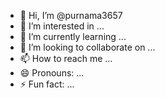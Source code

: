 - 👋 Hi, I’m @purnama3657
- 👀 I’m interested in ...
- 🌱 I’m currently learning ...
- 💞️ I’m looking to collaborate on ...
- 📫 How to reach me ...
- 😄 Pronouns: ...
- ⚡ Fun fact: ...

<!---
purnama3657/purnama3657 is a ✨ special ✨ repository because its `README.md` (this file) appears on your GitHub profile.
You can click the Preview link to take a look at your changes.
--->
